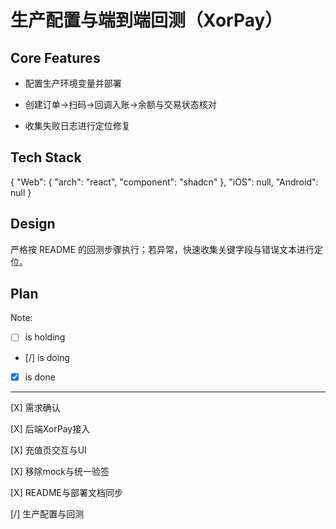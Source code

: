 # 生产配置与端到端回测（XorPay）

## Core Features

- 配置生产环境变量并部署

- 创建订单→扫码→回调入账→余额与交易状态核对

- 收集失败日志进行定位修复

## Tech Stack

{
  "Web": {
    "arch": "react",
    "component": "shadcn"
  },
  "iOS": null,
  "Android": null
}

## Design

严格按 README 的回测步骤执行；若异常，快速收集关键字段与错误文本进行定位。

## Plan

Note: 

- [ ] is holding
- [/] is doing
- [X] is done

---

[X] 需求确认

[X] 后端XorPay接入

[X] 充值页交互与UI

[X] 移除mock与统一验签

[X] README与部署文档同步

[/] 生产配置与回测
